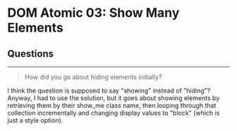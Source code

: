 # DOM Atomic 03: Show Many Elements

## Questions

---

> How did you go about hiding elements initially?

I think the question is supposed to say "showing" instead of "hiding"? Anyway, I had to use the solution, but it goes about showing elements by retrieving them by their show_me class name, then looping through that collection incrementally and changing display values to "block" (which is just a style option).
